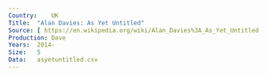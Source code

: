 ```yaml
---
Country:	UK
Title:	"Alan Davies: As Yet Untitled"
Source:	[ https://en.wikipedia.org/wiki/Alan_Davies%3A_As_Yet_Untitled , http://www.comedy.co.uk/guide/tv/alan_davies_as_yet_untitled/ ]
Production:	Dave
Years:	2014-
Size:	5
Data:	asyetuntitled.csv
---
```

